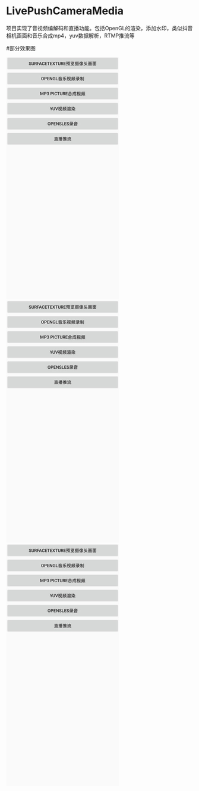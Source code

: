 # LivePushCameraMedia
项目实现了音视频编解码和直播功能。包括OpenGL的渲染，添加水印，类似抖音相机画面和音乐合成mp4，yuv数据解析，RTMP推流等

#部分效果图


![](./img/1.jpg) ![](./img/1.jpg) ![](./img/1.jpg)
